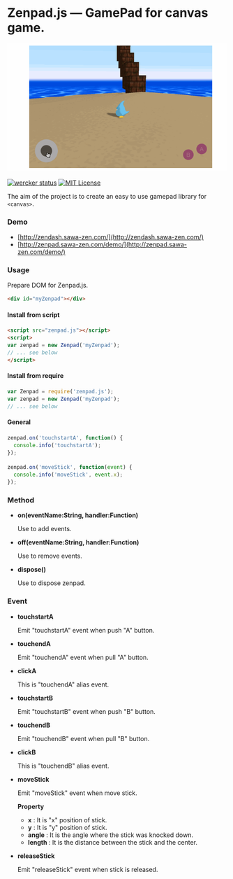 # Zenpad.js — GamePad for canvas game.

![](zenpad_demo.gif)

[![wercker status](https://app.wercker.com/status/6764b7988a279822959e792434e70223/s/master "wercker status")](https://app.wercker.com/project/byKey/6764b7988a279822959e792434e70223)
[![MIT License](http://img.shields.io/badge/license-MIT-blue.svg?style=flat)](LICENSE)

The aim of the project is to create an easy to use gamepad library for `<canvas>`.

### Demo

- [http://zendash.sawa-zen.com/](http://zendash.sawa-zen.com/)
- [http://zenpad.sawa-zen.com/demo/](http://zenpad.sawa-zen.com/demo/)

### Usage

Prepare DOM for Zenpad.js.

```html
<div id="myZenpad"></div>
```

#### Install from script

```html
<script src="zenpad.js"></script>
<script>
var zenpad = new Zenpad('myZenpad');
// ... see below
</script>
```

#### Install from require

```javascript
var Zenpad = require('zenpad.js');
var zenpad = new Zenpad('myZenpad');
// ... see below
```

#### General

```javascript
zenpad.on('touchstartA', function() {
  console.info('touchstartA');
});

zenpad.on('moveStick', function(event) {
  console.info('moveStick', event.x);
});
```

### Method

- **on(eventName:String, handler:Function)**

  Use to add events.

- **off(eventName:String, handler:Function)**

  Use to remove events.

- **dispose()**

  Use to dispose zenpad.

### Event

- **touchstartA**

  Emit "touchstartA" event when push "A" button.

- **touchendA**

  Emit "touchendA" event when pull "A" button.

- **clickA**

  This is "touchendA" alias event.

- **touchstartB**

  Emit "touchstartB" event when push "B" button.

- **touchendB**

  Emit "touchendB" event when pull "B" button.

- **clickB**

  This is "touchendB" alias event.

- **moveStick**

  Emit "moveStick" event when move stick.

  **Property**
  - **x** : It is "x" position of stick.
  - **y** : It is "y" position of stick.
  - **angle** : It is the angle where the stick was knocked down.
  - **length** : It is the distance between the stick and the center.


- **releaseStick**

  Emit "releaseStick" event when stick is released.
